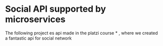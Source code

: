 # Social API supported by microservices

The following project es api made in the platzi course * , where we created a fantastic api for social network